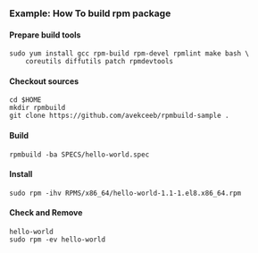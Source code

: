 ### Example: How To build rpm package

#### Prepare build tools
	sudo yum install gcc rpm-build rpm-devel rpmlint make bash \
		coreutils diffutils patch rpmdevtools

#### Checkout sources
	cd $HOME
	mkdir rpmbuild
	git clone https://github.com/avekceeb/rpmbuild-sample .

#### Build
	rpmbuild -ba SPECS/hello-world.spec

#### Install
	sudo rpm -ihv RPMS/x86_64/hello-world-1.1-1.el8.x86_64.rpm

#### Check and Remove
	hello-world
	sudo rpm -ev hello-world

